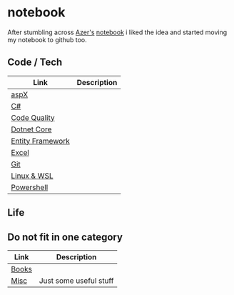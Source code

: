 # notebook

After stumbling across [Azer's](https://github.com/azer) [notebook](https://github.com/azer/notebook) i liked the idea and started moving my notebook to github too.



## Code / Tech
Link | Description
---- | -----------
[aspX](aspx.md)|
[C#](csharp.md)|
[Code Quality](codeQuality.md)|
[Dotnet Core](dotnetCore.md)|
[Entity Framework](entityFramework.md)|
[Excel](excel.md)|
[Git](git.md)|
[Linux & WSL](linux.md)|
[Powershell](powershell.md)|


## Life


## Do not fit in one category
Link | Description
---- | -----------
[Books](books.md)|
[Misc](misc.md) | Just some useful stuff

